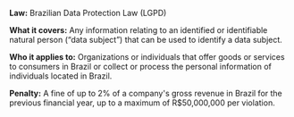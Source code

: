 **Law:** Brazilian Data Protection Law (LGPD)

**What it covers:** Any information relating to an identified or identifiable natural person (“data subject”) that can be used to identify a data subject.

**Who it applies to:** Organizations or individuals that offer goods or services to consumers in Brazil or collect or process the personal information of individuals located in Brazil.

**Penalty:** A fine of up to 2% of a company's gross revenue in Brazil for the previous financial year, up to a maximum of R$50,000,000 per violation.